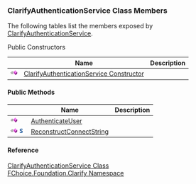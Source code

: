 ﻿### ClarifyAuthenticationService Class Members

The following tables list the members exposed by [ClarifyAuthenticationService](fcSDK~FChoice.Foundation.Clarify.ClarifyAuthenticationService.md).

Public Constructors

|   | Name | Description |
| --- | --- | --- |
| ![Public Constructor](dotnetimages/publicConstructor.png) | [ClarifyAuthenticationService Constructor](fcSDK~FChoice.Foundation.Clarify.ClarifyAuthenticationService~_ctor.md) |   |



#### Public Methods

|   | Name | Description |
| --- | --- | --- |
| ![Public Method](dotnetimages/publicMethod.png) | [AuthenticateUser](fcSDK~FChoice.Foundation.Clarify.ClarifyAuthenticationService~AuthenticateUser.md) |   |
| ![Public Method](dotnetimages/publicMethod.png)![static (Shared in Visual Basic)](dotnetimages/static.png) | [ReconstructConnectString](fcSDK~FChoice.Foundation.Clarify.ClarifyAuthenticationService~ReconstructConnectString.md) |   |





#### Reference

[ClarifyAuthenticationService Class](fcSDK~FChoice.Foundation.Clarify.ClarifyAuthenticationService.md)  
[FChoice.Foundation.Clarify Namespace](fcSDK~FChoice.Foundation.Clarify_namespace.md)